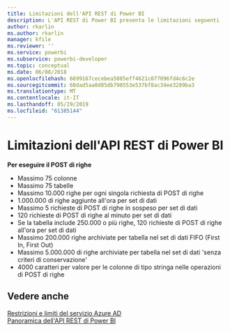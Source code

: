```yaml
---
title: Limitazioni dell'API REST di Power BI
description: L'API REST di Power BI presenta le limitazioni seguenti
author: rkarlin
ms.author: rkarlin
manager: kfile
ms.reviewer: ''
ms.service: powerbi
ms.subservice: powerbi-developer
ms.topic: conceptual
ms.date: 06/08/2018
ms.openlocfilehash: 6699167cecebea5085eff4621c077096fd4c6c2e
ms.sourcegitcommit: 60dad5aa0d85db790553e537bf8ac34ee3289ba3
ms.translationtype: MT
ms.contentlocale: it-IT
ms.lasthandoff: 05/29/2019
ms.locfileid: "61385144"
---
```

# <a name="power-bi-rest-api-limitations"></a>Limitazioni dell'API REST di Power BI  
  
**Per eseguire il POST di righe**
  
* Massimo 75 colonne
* Massimo 75 tabelle
* Massimo 10.000 righe per ogni singola richiesta di POST di righe  
* 1.000.000 di righe aggiunte all'ora per set di dati  
* Massimo 5 richieste di POST di righe in sospeso per set di dati  
* 120 richieste di POST di righe al minuto per set di dati
* Se la tabella include 250.000 o più righe, 120 richieste di POST di righe all'ora per set di dati
* Massimo 200.000 righe archiviate per tabella nel set di dati FIFO (First In, First Out)
* Massimo 5.000.000 di righe archiviate per tabella nel set di dati 'senza criteri di conservazione'  
* 4000 caratteri per valore per le colonne di tipo stringa nelle operazioni di POST di righe
  
## <a name="see-also"></a>Vedere anche

[Restrizioni e limiti del servizio Azure AD](https://docs.microsoft.com/azure/active-directory/active-directory-service-limits-restrictions)   
[Panoramica dell'API REST di Power BI](https://docs.microsoft.com/rest/api/power-bi/)